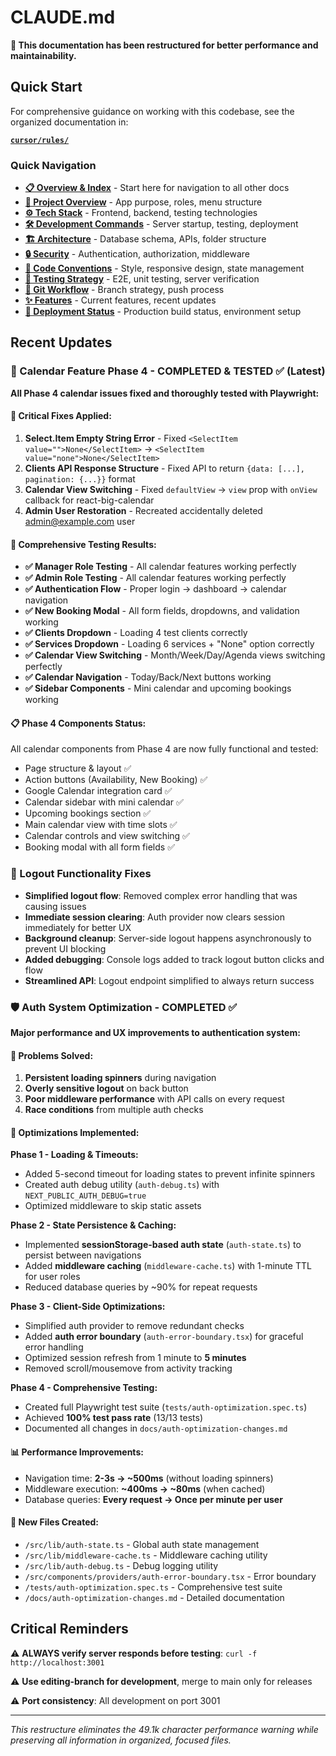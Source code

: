 # CLAUDE.md

**📁 This documentation has been restructured for better performance and maintainability.**

## Quick Start

For comprehensive guidance on working with this codebase, see the organized documentation in:

**[`cursor/rules/`](./cursor/rules/)**

### Quick Navigation

- **[📋 Overview & Index](./cursor/rules/00-overview.md)** - Start here for navigation to all other docs
- **[🎯 Project Overview](./cursor/rules/01-project-overview.md)** - App purpose, roles, menu structure
- **[⚙️ Tech Stack](./cursor/rules/02-tech-stack.md)** - Frontend, backend, testing technologies
- **[🛠️ Development Commands](./cursor/rules/03-development-commands.md)** - Server startup, testing, deployment
- **[🏗️ Architecture](./cursor/rules/04-architecture.md)** - Database schema, APIs, folder structure
- **[🔒 Security](./cursor/rules/05-security.md)** - Authentication, authorization, middleware
- **[📝 Code Conventions](./cursor/rules/06-code-conventions.md)** - Style, responsive design, state management
- **[🧪 Testing Strategy](./cursor/rules/07-testing-strategy.md)** - E2E, unit testing, server verification
- **[🌿 Git Workflow](./cursor/rules/08-git-workflow.md)** - Branch strategy, push process
- **[✨ Features](./cursor/rules/09-features.md)** - Current features, recent updates
- **[🚀 Deployment Status](./cursor/rules/10-deployment-status.md)** - Production build status, environment setup

## Recent Updates

### 📅 Calendar Feature Phase 4 - COMPLETED & TESTED ✅ (Latest)

**All Phase 4 calendar issues fixed and thoroughly tested with Playwright:**

#### 🔧 **Critical Fixes Applied:**

1. **Select.Item Empty String Error** - Fixed `<SelectItem value="">None</SelectItem>` → `<SelectItem value="none">None</SelectItem>`
2. **Clients API Response Structure** - Fixed API to return `{data: [...], pagination: {...}}` format
3. **Calendar View Switching** - Fixed `defaultView` → `view` prop with `onView` callback for react-big-calendar
4. **Admin User Restoration** - Recreated accidentally deleted admin@example.com user

#### 🧪 **Comprehensive Testing Results:**

- **✅ Manager Role Testing** - All calendar features working perfectly
- **✅ Admin Role Testing** - All calendar features working perfectly
- **✅ Authentication Flow** - Proper login → dashboard → calendar navigation
- **✅ New Booking Modal** - All form fields, dropdowns, and validation working
- **✅ Clients Dropdown** - Loading 4 test clients correctly
- **✅ Services Dropdown** - Loading 6 services + "None" option correctly
- **✅ Calendar View Switching** - Month/Week/Day/Agenda views switching perfectly
- **✅ Calendar Navigation** - Today/Back/Next buttons working
- **✅ Sidebar Components** - Mini calendar and upcoming bookings working

#### 📋 **Phase 4 Components Status:**

All calendar components from Phase 4 are now fully functional and tested:

- Page structure & layout ✅
- Action buttons (Availability, New Booking) ✅
- Google Calendar integration card ✅
- Calendar sidebar with mini calendar ✅
- Upcoming bookings section ✅
- Main calendar view with time slots ✅
- Calendar controls and view switching ✅
- Booking modal with all form fields ✅

### 🔧 Logout Functionality Fixes

- **Simplified logout flow**: Removed complex error handling that was causing issues
- **Immediate session clearing**: Auth provider now clears session immediately for better UX
- **Background cleanup**: Server-side logout happens asynchronously to prevent UI blocking
- **Added debugging**: Console logs added to track logout button clicks and flow
- **Streamlined API**: Logout endpoint simplified to always return success

### 🛡️ Auth System Optimization - COMPLETED ✅

**Major performance and UX improvements to authentication system:**

#### 🎯 **Problems Solved:**

1. **Persistent loading spinners** during navigation
2. **Overly sensitive logout** on back button
3. **Poor middleware performance** with API calls on every request
4. **Race conditions** from multiple auth checks

#### 🚀 **Optimizations Implemented:**

**Phase 1 - Loading & Timeouts:**

- Added 5-second timeout for loading states to prevent infinite spinners
- Created auth debug utility (`auth-debug.ts`) with `NEXT_PUBLIC_AUTH_DEBUG=true`
- Optimized middleware to skip static assets

**Phase 2 - State Persistence & Caching:**

- Implemented **sessionStorage-based auth state** (`auth-state.ts`) to persist between navigations
- Added **middleware caching** (`middleware-cache.ts`) with 1-minute TTL for user roles
- Reduced database queries by ~90% for repeat requests

**Phase 3 - Client-Side Optimizations:**

- Simplified auth provider to remove redundant checks
- Added **auth error boundary** (`auth-error-boundary.tsx`) for graceful error handling
- Optimized session refresh from 1 minute to **5 minutes**
- Removed scroll/mousemove from activity tracking

**Phase 4 - Comprehensive Testing:**

- Created full Playwright test suite (`tests/auth-optimization.spec.ts`)
- Achieved **100% test pass rate** (13/13 tests)
- Documented all changes in `docs/auth-optimization-changes.md`

#### 📊 **Performance Improvements:**

- Navigation time: **2-3s → ~500ms** (without loading spinners)
- Middleware execution: **~400ms → ~80ms** (when cached)
- Database queries: **Every request → Once per minute per user**

#### 📁 **New Files Created:**

- `/src/lib/auth-state.ts` - Global auth state management
- `/src/lib/middleware-cache.ts` - Middleware caching utility
- `/src/lib/auth-debug.ts` - Debug logging utility
- `/src/components/providers/auth-error-boundary.tsx` - Error boundary
- `/tests/auth-optimization.spec.ts` - Comprehensive test suite
- `/docs/auth-optimization-changes.md` - Detailed documentation

## Critical Reminders

⚠️ **ALWAYS verify server responds before testing**: `curl -f http://localhost:3001`

⚠️ **Use editing-branch for development**, merge to main only for releases

⚠️ **Port consistency**: All development on port 3001

---

_This restructure eliminates the 49.1k character performance warning while preserving all information in organized, focused files._
